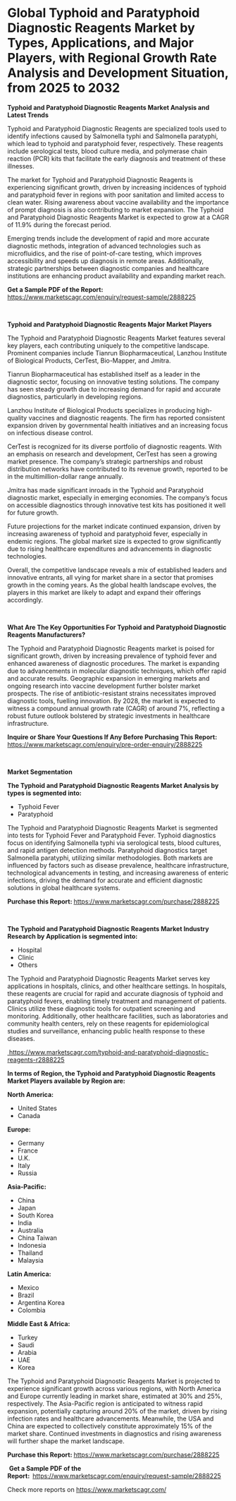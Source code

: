 <p><h1>Global Typhoid and Paratyphoid Diagnostic Reagents Market by Types, Applications, and Major Players, with Regional Growth Rate Analysis and Development Situation, from 2025 to 2032</h1></p><p><strong>Typhoid and Paratyphoid Diagnostic Reagents Market Analysis and Latest Trends</strong></p>
<p><p>Typhoid and Paratyphoid Diagnostic Reagents are specialized tools used to identify infections caused by Salmonella typhi and Salmonella paratyphi, which lead to typhoid and paratyphoid fever, respectively. These reagents include serological tests, blood culture media, and polymerase chain reaction (PCR) kits that facilitate the early diagnosis and treatment of these illnesses.</p><p>The market for Typhoid and Paratyphoid Diagnostic Reagents is experiencing significant growth, driven by increasing incidences of typhoid and paratyphoid fever in regions with poor sanitation and limited access to clean water. Rising awareness about vaccine availability and the importance of prompt diagnosis is also contributing to market expansion. The Typhoid and Paratyphoid Diagnostic Reagents Market is expected to grow at a CAGR of 11.9% during the forecast period. </p><p>Emerging trends include the development of rapid and more accurate diagnostic methods, integration of advanced technologies such as microfluidics, and the rise of point-of-care testing, which improves accessibility and speeds up diagnosis in remote areas. Additionally, strategic partnerships between diagnostic companies and healthcare institutions are enhancing product availability and expanding market reach.</p></p>
<p><strong>Get a Sample PDF of the Report:&nbsp;</strong> <a href="https://www.marketscagr.com/enquiry/request-sample/2888225?utm_campaign=2882&utm_medium=2&utm_source=Github&utm_content=ia&utm_term=14032025&utm_id=typhoid-and-paratyphoid-diagnostic-reagents">https://www.marketscagr.com/enquiry/request-sample/2888225</a></p>
<p>&nbsp;</p>
<p><strong>Typhoid and Paratyphoid Diagnostic Reagents Major Market Players</strong></p>
<p><p>The Typhoid and Paratyphoid Diagnostic Reagents Market features several key players, each contributing uniquely to the competitive landscape. Prominent companies include Tianrun Biopharmaceutical, Lanzhou Institute of Biological Products, CerTest, Bio-Mapper, and Jmitra. </p><p>Tianrun Biopharmaceutical has established itself as a leader in the diagnostic sector, focusing on innovative testing solutions. The company has seen steady growth due to increasing demand for rapid and accurate diagnostics, particularly in developing regions. </p><p>Lanzhou Institute of Biological Products specializes in producing high-quality vaccines and diagnostic reagents. The firm has reported consistent expansion driven by governmental health initiatives and an increasing focus on infectious disease control. </p><p>CerTest is recognized for its diverse portfolio of diagnostic reagents. With an emphasis on research and development, CerTest has seen a growing market presence. The company’s strategic partnerships and robust distribution networks have contributed to its revenue growth, reported to be in the multimillion-dollar range annually.</p><p>Jmitra has made significant inroads in the Typhoid and Paratyphoid diagnostic market, especially in emerging economies. The company’s focus on accessible diagnostics through innovative test kits has positioned it well for future growth.</p><p>Future projections for the market indicate continued expansion, driven by increasing awareness of typhoid and paratyphoid fever, especially in endemic regions. The global market size is expected to grow significantly due to rising healthcare expenditures and advancements in diagnostic technologies.</p><p>Overall, the competitive landscape reveals a mix of established leaders and innovative entrants, all vying for market share in a sector that promises growth in the coming years. As the global health landscape evolves, the players in this market are likely to adapt and expand their offerings accordingly.</p></p>
<p>&nbsp;</p>
<p><strong>What Are The Key Opportunities For Typhoid and Paratyphoid Diagnostic Reagents Manufacturers?</strong></p>
<p><p>The Typhoid and Paratyphoid Diagnostic Reagents market is poised for significant growth, driven by increasing prevalence of typhoid fever and enhanced awareness of diagnostic procedures. The market is expanding due to advancements in molecular diagnostic techniques, which offer rapid and accurate results. Geographic expansion in emerging markets and ongoing research into vaccine development further bolster market prospects. The rise of antibiotic-resistant strains necessitates improved diagnostic tools, fuelling innovation. By 2028, the market is expected to witness a compound annual growth rate (CAGR) of around 7%, reflecting a robust future outlook bolstered by strategic investments in healthcare infrastructure.</p></p>
<p><strong>Inquire or Share Your Questions If Any Before Purchasing This Report:</strong> <a href="https://www.marketscagr.com/enquiry/pre-order-enquiry/2888225?utm_campaign=2882&utm_medium=2&utm_source=Github&utm_content=ia&utm_term=14032025&utm_id=typhoid-and-paratyphoid-diagnostic-reagents">https://www.marketscagr.com/enquiry/pre-order-enquiry/2888225</a></p>
<p>&nbsp;</p>
<p><strong>Market Segmentation</strong></p>
<p><strong>The Typhoid and Paratyphoid Diagnostic Reagents Market Analysis by types is segmented into:</strong></p>
<p><ul><li>Typhoid Fever</li><li>Paratyphoid</li></ul></p>
<p><p>The Typhoid and Paratyphoid Diagnostic Reagents Market is segmented into tests for Typhoid Fever and Paratyphoid Fever. Typhoid diagnostics focus on identifying Salmonella typhi via serological tests, blood cultures, and rapid antigen detection methods. Paratyphoid diagnostics target Salmonella paratyphi, utilizing similar methodologies. Both markets are influenced by factors such as disease prevalence, healthcare infrastructure, technological advancements in testing, and increasing awareness of enteric infections, driving the demand for accurate and efficient diagnostic solutions in global healthcare systems.</p></p>
<p><strong>Purchase this Report:&nbsp;</strong><a href="https://www.marketscagr.com/purchase/2888225?utm_campaign=2882&utm_medium=2&utm_source=Github&utm_content=ia&utm_term=14032025&utm_id=typhoid-and-paratyphoid-diagnostic-reagents">https://www.marketscagr.com/purchase/2888225</a></p>
<p>&nbsp;</p>
<p><strong>The Typhoid and Paratyphoid Diagnostic Reagents Market Industry Research by Application is segmented into:</strong></p>
<p><ul><li>Hospital</li><li>Clinic</li><li>Others</li></ul></p>
<p><p>The Typhoid and Paratyphoid Diagnostic Reagents Market serves key applications in hospitals, clinics, and other healthcare settings. In hospitals, these reagents are crucial for rapid and accurate diagnosis of typhoid and paratyphoid fevers, enabling timely treatment and management of patients. Clinics utilize these diagnostic tools for outpatient screening and monitoring. Additionally, other healthcare facilities, such as laboratories and community health centers, rely on these reagents for epidemiological studies and surveillance, enhancing public health response to these diseases.</p></p>
<p><a href="https://www.marketscagr.com/typhoid-and-paratyphoid-diagnostic-reagents-r2888225?utm_campaign=2882&utm_medium=2&utm_source=Github&utm_content=ia&utm_term=14032025&utm_id=typhoid-and-paratyphoid-diagnostic-reagents">&nbsp;https://www.marketscagr.com/typhoid-and-paratyphoid-diagnostic-reagents-r2888225</a></p>
<p><strong>In terms of Region, the Typhoid and Paratyphoid Diagnostic Reagents Market Players available by Region are:</strong></p>
<p>
    <p> <strong> North America: </strong>
        <ul>
            <li>United States</li>
            <li>Canada</li>
        </ul>
        </p> 
    <p> <strong> Europe: </strong>
        <ul>
            <li>Germany</li>
            <li>France</li>
            <li>U.K.</li>
            <li>Italy</li>
            <li>Russia</li>
        </ul>
        </p> 
    <p> <strong> Asia-Pacific: </strong>
        <ul>
            <li>China</li>
            <li>Japan</li>
            <li>South Korea</li>
            <li>India</li>
            <li>Australia</li>
            <li>China Taiwan</li>
            <li>Indonesia</li>
            <li>Thailand</li>
            <li>Malaysia</li>
        </ul>
        </p> 
    <p> <strong> Latin America: </strong>
        <ul>
            <li>Mexico</li>
            <li>Brazil</li>
            <li>Argentina Korea</li>
            <li>Colombia</li>
        </ul>
        </p> 
    <p> <strong> Middle East & Africa: </strong>
        <ul>
            <li>Turkey</li>
            <li>Saudi</li>
            <li>Arabia</li>
            <li>UAE</li>
            <li>Korea</li>
        </ul>
    </p>
    </p>
<p><p>The Typhoid and Paratyphoid Diagnostic Reagents Market is projected to experience significant growth across various regions, with North America and Europe currently leading in market share, estimated at 30% and 25%, respectively. The Asia-Pacific region is anticipated to witness rapid expansion, potentially capturing around 20% of the market, driven by rising infection rates and healthcare advancements. Meanwhile, the USA and China are expected to collectively constitute approximately 15% of the market share. Continued investments in diagnostics and rising awareness will further shape the market landscape.</p></p>
<p><strong>Purchase this Report: </strong><a href="https://www.marketscagr.com/purchase/2888225?utm_campaign=2882&utm_medium=2&utm_source=Github&utm_content=ia&utm_term=14032025&utm_id=typhoid-and-paratyphoid-diagnostic-reagents">https://www.marketscagr.com/purchase/2888225</a></p>
<p>&nbsp;<strong>Get a Sample PDF of the Report:&nbsp;&nbsp;</strong><a href="https://www.marketscagr.com/enquiry/request-sample/2888225?utm_campaign=2882&utm_medium=2&utm_source=Github&utm_content=ia&utm_term=14032025&utm_id=typhoid-and-paratyphoid-diagnostic-reagents">https://www.marketscagr.com/enquiry/request-sample/2888225</a></p>
<p><strong></strong></p>
<p>Check more reports on <a href="https://www.marketscagr.com/?utm_campaign=2882&utm_medium=2&utm_source=Github&utm_content=ia&utm_term=14032025&utm_id=typhoid-and-paratyphoid-diagnostic-reagents">https://www.marketscagr.com/</a></p>